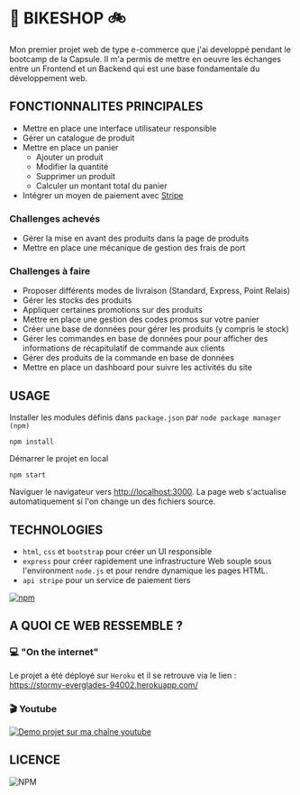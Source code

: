 # :shopping_cart: BIKESHOP :bike:

Mon premier projet web de type e-commerce que j'ai developpé pendant le bootcamp de la Capsule.
Il m'a permis de mettre en oeuvre les échanges entre un Frontend et un Backend qui est une base fondamentale du développement web.

## FONCTIONNALITES PRINCIPALES

- Mettre en place une interface utilisateur responsible
- Gérer un catalogue de produit
- Mettre en place un panier
  - Ajouter un produit
  - Modifier la quantité
  - Supprimer un produit
  - Calculer un montant total du panier
- Intégrer un moyen de paiement avec [Stripe](https://stripe.com/)

### Challenges achevés

- Gérer la mise en avant des produits dans la page de produits
- Mettre en place une mécanique de gestion des frais de port

### Challenges à faire

- Proposer différents modes de livraison (Standard, Express, Point Relais)
- Gérer les stocks des produits
- Appliquer certaines promotions sur des produits
- Mettre en place une gestion des codes promos sur votre panier
- Créer une base de données pour gérer les produits (y compris le stock)
- Gérer les commandes en base de données pour pour afficher des informations de récapitulatif de commande aux clients
- Gérer des produits de la commande en base de données
- Mettre en place un dashboard pour suivre les activités du site

## USAGE

Installer les modules définis dans `package.json` par `node package manager (npm)`

```node
npm install
```

Démarrer le projet en local

```node
npm start
```

Naviguer le navigateur vers <http://localhost:3000>. La page web s'actualise automatiquement si l'on change un des fichiers source.

## TECHNOLOGIES

- `html`, `css` et `bootstrap` pour créer un UI responsible
- `express` pour créer rapidement une infrastructure Web souple sous l'environment `node.js` et pour rendre dynamique les pages HTML.
- `api stripe` pour un service de paiement tiers

[![npm](https://img.shields.io/npm/v/npm)](https://npm.im/npm)

## A QUOI CE WEB RESSEMBLE ?

### :computer: "On the internet"

Le projet a été déployé sur `Heroku` et il se retrouve via le lien : <https://stormy-everglades-94002.herokuapp.com/>

### :clapper: Youtube

[![Demo projet sur ma chaîne youtube](https://img.youtube.com/vi/W6rSbMUcpHo/0.jpg)](https://youtu.be/W6rSbMUcpHo)

## LICENCE

![NPM](https://img.shields.io/npm/l/express)